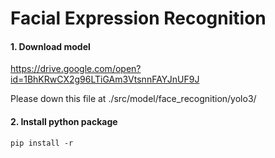 # Facial Expression Recognition

#### 1. Download model

https://drive.google.com/open?id=1BhKRwCX2g96LTiGAm3VtsnnFAYJnUF9J

Please down this file at ./src/model/face_recognition/yolo3/

#### 2. Install python package

`pip install -r `
